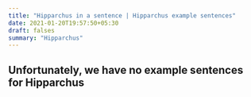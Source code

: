 ```yaml
---
title: "Hipparchus in a sentence | Hipparchus example sentences"
date: 2021-01-20T19:57:50+05:30
draft: falses
summary: "Hipparchus"
---
```

## Unfortunately, we have no example sentences for Hipparchus                 
